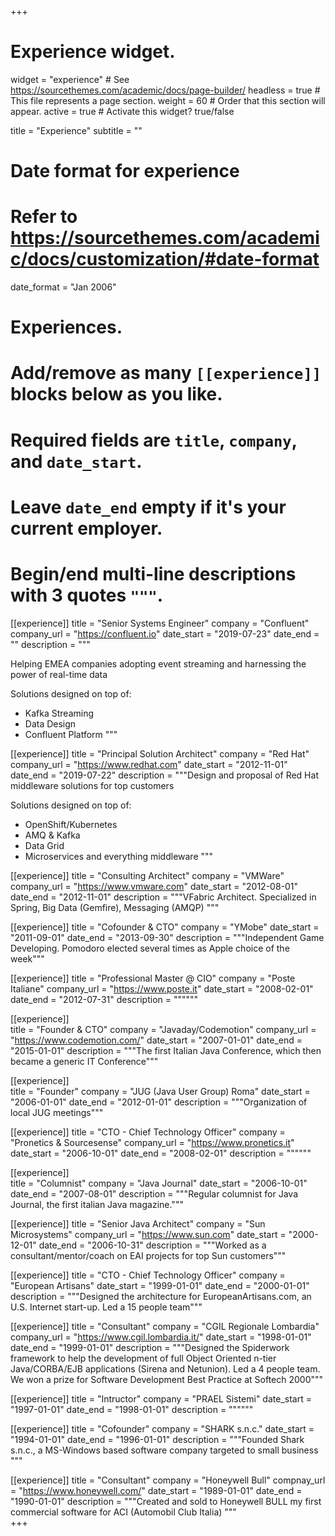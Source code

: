 +++
# Experience widget.
widget = "experience"  # See https://sourcethemes.com/academic/docs/page-builder/
headless = true  # This file represents a page section.
weight = 60  # Order that this section will appear.
active = true  # Activate this widget? true/false

title = "Experience"
subtitle = ""

# Date format for experience
#   Refer to https://sourcethemes.com/academic/docs/customization/#date-format
date_format = "Jan 2006"

# Experiences.
#   Add/remove as many `[[experience]]` blocks below as you like.
#   Required fields are `title`, `company`, and `date_start`.
#   Leave `date_end` empty if it's your current employer.
#   Begin/end multi-line descriptions with 3 quotes `"""`.
[[experience]]
  title = "Senior Systems Engineer"
  company = "Confluent"
  company_url = "https://confluent.io"
  date_start = "2019-07-23"
  date_end = ""
  description = """

  Helping EMEA companies adopting event streaming and harnessing the power of real-time data

  Solutions designed on top of:

  * Kafka Streaming
  * Data Design
  * Confluent Platform
  """

[[experience]]
  title = "Principal Solution Architect"
  company = "Red Hat"
  company_url = "https://www.redhat.com"
  date_start = "2012-11-01"
  date_end = "2019-07-22"
  description = """Design and proposal of Red Hat middleware solutions for top customers

  Solutions designed on top of:

  * OpenShift/Kubernetes
  * AMQ & Kafka
  * Data Grid
  * Microservices and everything middleware
  """

[[experience]]
  title = "Consulting Architect"
  company = "VMWare"
  company_url = "https://www.vmware.com"
  date_start = "2012-08-01"
  date_end = "2012-11-01"
  description = """VFabric Architect. Specialized in Spring, Big Data (Gemfire), Messaging (AMQP)
  """

[[experience]]
  title = "Cofounder & CTO"
  company = "YMobe"
  date_start = "2011-09-01"
  date_end = "2013-09-30"
  description = """Independent Game Developing. Pomodoro elected several times as Apple choice of the week"""

[[experience]]
  title = "Professional Master @ CIO"
  company = "Poste Italiane"
  company_url = "https://www.poste.it"
  date_start = "2008-02-01"
  date_end = "2012-07-31"
  description = """"""

[[experience]]  
  title = "Founder & CTO"
  company = "Javaday/Codemotion"
  company_url = "https://www.codemotion.com/"
  date_start = "2007-01-01"
  date_end = "2015-01-01"
  description = """The first Italian Java Conference, which then became a generic IT Conference"""

[[experience]]  
  title = "Founder"
  company = "JUG (Java User Group) Roma"
  date_start = "2006-01-01"
  date_end = "2012-01-01"
  description = """Organization of local JUG meetings"""

[[experience]]
  title = "CTO - Chief Technology Officer"
  company = "Pronetics & Sourcesense"
  company_url = "https://www.pronetics.it"
  date_start = "2006-10-01"
  date_end = "2008-02-01"
  description = """"""

[[experience]]  
  title = "Columnist"
  company = "Java Journal"
  date_start = "2006-10-01"
  date_end = "2007-08-01"
  description = """Regular columnist for Java Journal, the first italian Java magazine."""  

[[experience]]
  title = "Senior Java Architect"
  company = "Sun Microsystems"
  company_url = "https://www.sun.com"
  date_start = "2000-12-01"
  date_end = "2006-10-31"
  description = """Worked as a consultant/mentor/coach on EAI projects for top Sun customers"""

[[experience]]
  title = "CTO - Chief Technology Officer"
  company = "European Artisans"
  date_start = "1999-01-01"
  date_end = "2000-01-01"
  description = """Designed the architecture for EuropeanArtisans.com, an U.S. Internet start-up. Led a 15 people team"""

[[experience]]
  title = "Consultant"
  company = "CGIL Regionale Lombardia"
  company_url = "https://www.cgil.lombardia.it/"
  date_start = "1998-01-01"
  date_end = "1999-01-01"
  description = """Designed the Spiderwork framework to help the development of full Object Oriented n-tier Java/CORBA/EJB applications (Sirena and Netunion). Led a 4 people team. We won a prize for Software Development Best Practice at Softech 2000"""  

[[experience]]
  title = "Intructor"
  company = "PRAEL Sistemi"
  date_start = "1997-01-01"
  date_end = "1998-01-01"
  description = """"""

[[experience]]
  title = "Cofounder"
  company = "SHARK s.n.c."
  date_start = "1994-01-01"
  date_end = "1996-01-01"
  description = """Founded Shark s.n.c., a MS-Windows based software company targeted to small business
  """

[[experience]]
  title = "Consultant"
  company = "Honeywell Bull"
  compnay_url = "https://www.honeywell.com/"
  date_start = "1989-01-01"
  date_end = "1990-01-01"
  description = """Created and sold to Honeywell BULL my first commercial software for ACI (Automobil Club Italia)
  """  
+++
